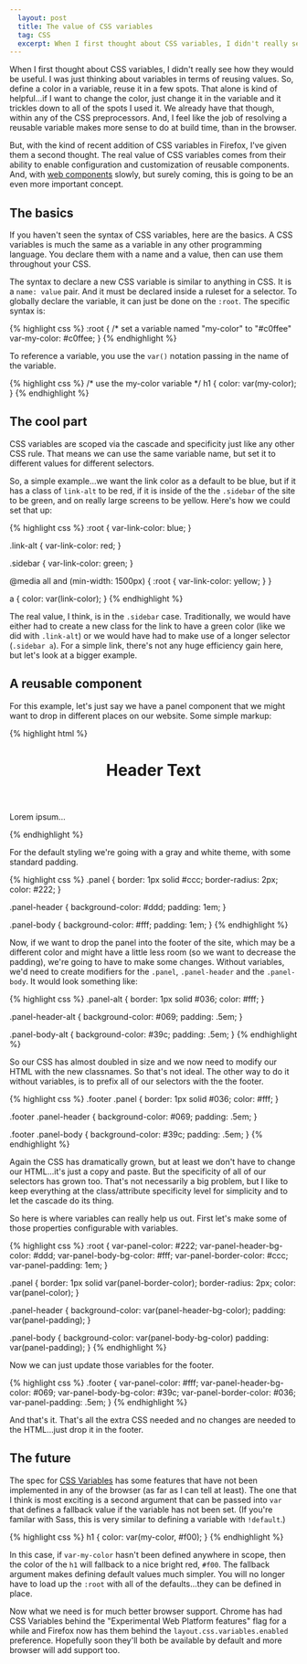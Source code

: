 ```yaml
---
  layout: post
  title: The value of CSS variables
  tag: CSS
  excerpt: When I first thought about CSS variables, I didn't really see how they would be useful. But now I see that the real value of CSS variables comes from their ability to enable configuration and customization of reusable components.
---
```


When I first thought about CSS variables, I didn't really see how they would be useful. I was just thinking about variables in terms of reusing values. So, define a color in a variable, reuse it in a few spots. That alone is kind of helpful...if I want to change the color, just change it in the variable and it trickles down to all of the spots I used it. We already have that though, within any of the CSS preprocessors. And, I feel like the job of resolving a reusable variable makes more sense to do at build time, than in the browser.

But, with the kind of recent addition of CSS variables in Firefox, I've given them a second thought. <span class="pullquote">The real value of CSS variables comes from their ability to enable configuration and customization of reusable components.</span> And, with [web components](http://w3c.github.io/webcomponents/explainer/) slowly, but surely coming, this is going to be an even more important concept.

## The basics
If you haven't seen the syntax of CSS variables, here are the basics. A CSS variables is much the same as a variable in any other programming language. You declare them with a name and a value, then can use them throughout your CSS.

The syntax to declare a new CSS variable is similar to anything in CSS. It is a `name: value` pair. And it must be declared inside a ruleset for a selector. To globally declare the variable, it can just be done on the `:root`. The specific syntax is:

{% highlight css %}
:root {
	/* set a variable named "my-color" to "#c0ffee"
	var-my-color: #c0ffee;
}
{% endhighlight %}

To reference a variable, you use the `var()` notation passing in the name of the variable.

{% highlight css %}
/* use the my-color variable */
h1 {
	color: var(my-color);
}
{% endhighlight %}

## The cool part
CSS variables are scoped via the cascade and specificity just like any other CSS rule. That means we can use the same variable name, but set it to different values for different selectors. 

So, a simple example...we want the link color as a default to be blue, but if it has a class of `link-alt` to be red, if it is inside of the the `.sidebar` of the site to be green, and on really large screens to be yellow. Here's how we could set that up:

{% highlight css %}
:root {
	var-link-color: blue;
}

.link-alt {
	var-link-color: red;
}

.sidebar {
	var-link-color: green;
}

@media all and (min-width: 1500px) {
	:root {
		var-link-color: yellow;
	}
}

a {
	color: var(link-color);
}
{% endhighlight %}

The real value, I think, is in the `.sidebar` case. Traditionally, we would have either had to create a new class for the link to have a green color (like we did with `.link-alt`) or we would have had to make use of a longer selector (`.sidebar a`). For a simple link, there's not any huge efficiency gain here, but let's look at a bigger example.

## A reusable component
For this example, let's just say we have a panel component that we might want to drop in different places on our website. Some simple markup:

{% highlight html %}
<div class="panel">
	<header class="panel-header">
		<h1>Header Text</h1>
	</header>
	<div class="panel-body">
		<p>Lorem ipsum...</p>
	</div>
</div>
{% endhighlight %}

For the default styling we're going with a gray and white theme, with some standard padding.

{% highlight css %}
.panel {
	border: 1px solid #ccc;
	border-radius: 2px;
	color: #222;
}

.panel-header {
	background-color: #ddd;
	padding: 1em;
}

.panel-body {
	background-color: #fff;
	padding: 1em;
}
{% endhighlight %}

Now, if we want to drop the panel into the footer of the site, which may be a different color and might have a little less room (so we want to decrease the padding), we're going to have to make some changes. Without variables, we'd need to create modifiers for the `.panel`, `.panel-header` and the `.panel-body`. It would look something like:

{% highlight css %}
.panel-alt {
	border: 1px solid #036;
	color: #fff;
}

.panel-header-alt {
	background-color: #069;
	padding: .5em;
}

.panel-body-alt {
	background-color: #39c;
	padding: .5em;
}
{% endhighlight %}

So our CSS has almost doubled in size and we now need to modify our HTML with the new classnames. So that's not ideal. The other way to do it without variables, is to prefix all of our selectors with the the footer.

{% highlight css %}
.footer .panel {
	border: 1px solid #036;
	color: #fff;
}

.footer .panel-header {
	background-color: #069;
	padding: .5em;
}

.footer .panel-body {
	background-color: #39c;
	padding: .5em;
}
{% endhighlight %}

Again the CSS has dramatically grown, but at least we don't have to change our HTML...it's just a copy and paste. But the specificity of all of our selectors has grown too. That's not necessarily a big problem, but I like to keep everything at the class/attribute specificity level for simplicity and to let the cascade do its thing.

So here is where variables can really help us out. First let's make some of those properties configurable with variables.

{% highlight css %}
:root {
	var-panel-color: #222;
	var-panel-header-bg-color: #ddd;
	var-panel-body-bg-color: #fff;
	var-panel-border-color: #ccc;
	var-panel-padding: 1em;
}

.panel {
	border: 1px solid var(panel-border-color);
	border-radius: 2px;
	color: var(panel-color);
}

.panel-header {
	background-color: var(panel-header-bg-color);
	padding: var(panel-padding);
}

.panel-body {
	background-color: var(panel-body-bg-color)
	padding: var(panel-padding);
}
{% endhighlight %}

Now we can just update those variables for the footer.

{% highlight css %}
.footer {
	var-panel-color: #fff;
	var-panel-header-bg-color: #069;
	var-panel-body-bg-color: #39c;
	var-panel-border-color: #036;
	var-panel-padding: .5em;
}
{% endhighlight %}

And that's it. That's all the extra CSS needed and no changes are needed to the HTML...just drop it in the footer.

## The future

The spec for [CSS Variables](http://dev.w3.org/csswg/css-variables/) has some features that have not been implemented in any of the browser (as far as I can tell at least). The one that I think is most exciting is a second argument that can be passed into `var` that defines a fallback value if the variable has not been set. (If you're familar with Sass, this is very similar to defining a variable with `!default`.)

{% highlight css %}
h1 {
	color: var(my-color, #f00);
}
{% endhighlight %}

In this case, if `var-my-color` hasn't been defined anywhere in scope, then the color of the `h1` will fallback to a nice bright red, `#f00`. The fallback argument makes defining default values much simpler. You will no longer have to load up the `:root` with all of the defaults...they can be defined in place.

Now what we need is for much better browser support. Chrome has had CSS Variables behind the "Experimental Web Platform features" flag for a while and Firefox now has them behind the `layout.css.variables.enabled` preference. Hopefully soon they'll both be available by default and more browser will add support too.
